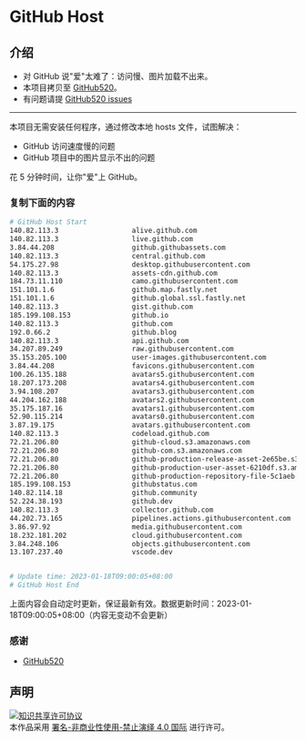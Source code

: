 # GitHub Host
## 介绍
- 对 GitHub 说"爱"太难了：访问慢、图片加载不出来。
- 本项目拷贝至 [GitHub520](https://github.com/521xueweihan/GitHub520)。
- 有问题请提 [GitHub520 issues](https://github.com/521xueweihan/GitHub520/issues/new)

---

本项目无需安装任何程序，通过修改本地 hosts 文件，试图解决：
- GitHub 访问速度慢的问题
- GitHub 项目中的图片显示不出的问题

花 5 分钟时间，让你"爱"上 GitHub。

### 复制下面的内容
```bash
# GitHub Host Start
140.82.113.3                  alive.github.com
140.82.113.3                  live.github.com
3.84.44.208                   github.githubassets.com
140.82.113.3                  central.github.com
54.175.27.98                  desktop.githubusercontent.com
140.82.113.3                  assets-cdn.github.com
184.73.11.110                 camo.githubusercontent.com
151.101.1.6                   github.map.fastly.net
151.101.1.6                   github.global.ssl.fastly.net
140.82.113.3                  gist.github.com
185.199.108.153               github.io
140.82.113.3                  github.com
192.0.66.2                    github.blog
140.82.113.3                  api.github.com
34.207.89.249                 raw.githubusercontent.com
35.153.205.100                user-images.githubusercontent.com
3.84.44.208                   favicons.githubusercontent.com
100.26.135.188                avatars5.githubusercontent.com
18.207.173.208                avatars4.githubusercontent.com
3.94.108.207                  avatars3.githubusercontent.com
44.204.162.188                avatars2.githubusercontent.com
35.175.187.16                 avatars1.githubusercontent.com
52.90.115.214                 avatars0.githubusercontent.com
3.87.19.175                   avatars.githubusercontent.com
140.82.113.3                  codeload.github.com
72.21.206.80                  github-cloud.s3.amazonaws.com
72.21.206.80                  github-com.s3.amazonaws.com
72.21.206.80                  github-production-release-asset-2e65be.s3.amazonaws.com
72.21.206.80                  github-production-user-asset-6210df.s3.amazonaws.com
72.21.206.80                  github-production-repository-file-5c1aeb.s3.amazonaws.com
185.199.108.153               githubstatus.com
140.82.114.18                 github.community
52.224.38.193                 github.dev
140.82.113.3                  collector.github.com
44.202.73.165                 pipelines.actions.githubusercontent.com
3.86.97.92                    media.githubusercontent.com
18.232.181.202                cloud.githubusercontent.com
3.84.248.106                  objects.githubusercontent.com
13.107.237.40                 vscode.dev


# Update time: 2023-01-18T09:00:05+08:00
# GitHub Host End

```
上面内容会自动定时更新，保证最新有效。数据更新时间：2023-01-18T09:00:05+08:00（内容无变动不会更新）

### 感谢

- [GitHub520](https://github.com/521xueweihan/GitHub520)

## 声明
<a rel="license" href="https://creativecommons.org/licenses/by-nc-nd/4.0/deed.zh"><img alt="知识共享许可协议" style="border-width: 0" src="https://licensebuttons.net/l/by-nc-nd/4.0/88x31.png"></a><br>本作品采用 <a rel="license" href="https://creativecommons.org/licenses/by-nc-nd/4.0/deed.zh">署名-非商业性使用-禁止演绎 4.0 国际</a> 进行许可。